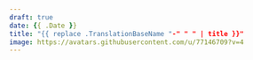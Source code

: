 ```yaml
---
draft: true
date: {{ .Date }}
title: "{{ replace .TranslationBaseName "-" " " | title }}"
image: https://avatars.githubusercontent.com/u/77146709?v=4
---
```

